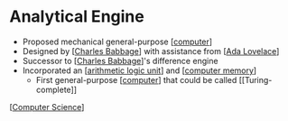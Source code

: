 # Analytical Engine

- Proposed mechanical general-purpose [[computer]]
- Designed by [[Charles Babbage]] with assistance from [[Ada Lovelace]]
- Successor to [[Charles Babbage]]'s difference engine
- Incorporated an [[arithmetic logic unit]] and [[computer memory]]
  - First general-purpose [[computer]] that could be called [[Turing-complete]]

[[Computer Science]]

[//begin]: # "Autogenerated link references for markdown compatibility"
[computer]: computer "Computer"
[Charles Babbage]: charles-babbage "Charles Babbage"
[Ada Lovelace]: ada-lovelace "Ada Lovelace"
[arithmetic logic unit]: arithmetic-logic-unit "Arithmetic Logic Unit"
[computer memory]: computer-memory "Computer Memory"
[Computer Science]: computer-science "Computer Science"
[//end]: # "Autogenerated link references"